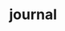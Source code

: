 # journal 
                                            
                                                            
                                                     
                                                            
                                                          
